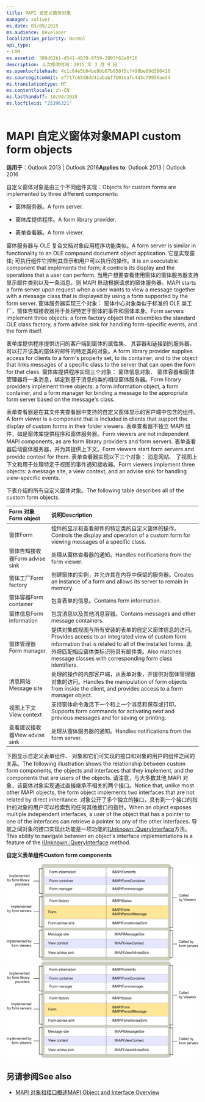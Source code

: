 ```yaml
---
title: MAPI 自定义窗体对象
manager: soliver
ms.date: 03/09/2015
ms.audience: Developer
localization_priority: Normal
api_type:
- COM
ms.assetid: 306d62b1-d541-4039-9759-3903f62e0f26
description: 上次修改时间：2015 年 3 月 9 日
ms.openlocfilehash: 4c1c04e5b04be9bb67b050f5cf498be89d380410
ms.sourcegitcommit: ef717c65d8dd41ababffb01eafc443c79950aed4
ms.translationtype: MT
ms.contentlocale: zh-CN
ms.lasthandoff: 10/04/2018
ms.locfileid: "25396321"
---
```

# <a name="mapi-custom-form-objects"></a><span data-ttu-id="a497c-103">MAPI 自定义窗体对象</span><span class="sxs-lookup"><span data-stu-id="a497c-103">MAPI custom form objects</span></span>
  
<span data-ttu-id="a497c-104">**适用于**：Outlook 2013 | Outlook 2016</span><span class="sxs-lookup"><span data-stu-id="a497c-104">**Applies to**: Outlook 2013 | Outlook 2016</span></span> 
  
<span data-ttu-id="a497c-105">自定义窗体对象是由三个不同组件实现：</span><span class="sxs-lookup"><span data-stu-id="a497c-105">Objects for custom forms are implemented by three different components:</span></span>
  
- <span data-ttu-id="a497c-106">窗体服务器。</span><span class="sxs-lookup"><span data-stu-id="a497c-106">A form server.</span></span>
    
- <span data-ttu-id="a497c-107">窗体库提供程序。</span><span class="sxs-lookup"><span data-stu-id="a497c-107">A form library provider.</span></span>
    
- <span data-ttu-id="a497c-108">表单查看器。</span><span class="sxs-lookup"><span data-stu-id="a497c-108">A form viewer.</span></span>
    
<span data-ttu-id="a497c-109">窗体服务器与 OLE 复合文档对象应用程序功能类似。</span><span class="sxs-lookup"><span data-stu-id="a497c-109">A form server is similar in functionality to an OLE compound document object application.</span></span> <span data-ttu-id="a497c-110">它是实现窗体; 可执行组件它控制其显示和用户可以执行的操作。</span><span class="sxs-lookup"><span data-stu-id="a497c-110">It is an executable component that implements the form; it controls its display and the operations that a user can perform.</span></span> <span data-ttu-id="a497c-111">当用户想要查看使用窗体的窗体服务器支持显示邮件类别以及一条消息，则 MAPI 启动根据请求的窗体服务器。</span><span class="sxs-lookup"><span data-stu-id="a497c-111">MAPI starts a form server upon request when a user wants to view a message together with a message class that is displayed by using a form supported by the form server.</span></span> <span data-ttu-id="a497c-112">窗体服务器实现三个对象： 窗体中心对象类似于标准的 OLE 类工厂，窗体告知接收器用于处理特定于窗体的事件和窗体本身。</span><span class="sxs-lookup"><span data-stu-id="a497c-112">Form servers implement three objects: a form factory object that resembles the standard OLE class factory, a form advise sink for handling form-specific events, and the form itself.</span></span> 
  
<span data-ttu-id="a497c-113">表单库提供程序提供访问的客户端到窗体的属性集、 其容器和链接到的服务器，可以打开该类的窗体的邮件的特定类的对象。</span><span class="sxs-lookup"><span data-stu-id="a497c-113">A form library provider supplies access for clients to a form's property set, to its container, and to the object that links messages of a specific class to the server that can open the form for that class.</span></span> <span data-ttu-id="a497c-114">窗体库提供程序实现三个对象： 窗体信息对象、 窗体容器和窗体管理器将一条消息，绑定到基于消息的类的相应窗体服务器。</span><span class="sxs-lookup"><span data-stu-id="a497c-114">Form library providers implement three objects: a form information object, a form container, and a form manager for binding a message to the appropriate form server based on the message's class.</span></span>
  
<span data-ttu-id="a497c-115">表单查看器是在其文件夹查看器中支持的自定义窗体显示的客户端中包含的组件。</span><span class="sxs-lookup"><span data-stu-id="a497c-115">A form viewer is a component that is included in clients that support the display of custom forms in their folder viewers.</span></span> <span data-ttu-id="a497c-116">表单查看器不独立 MAPI 组件，如是窗体库提供程序和窗体服务器。</span><span class="sxs-lookup"><span data-stu-id="a497c-116">Form viewers are not independent MAPI components, as are form library providers and form servers.</span></span> <span data-ttu-id="a497c-117">表单查看器启动窗体服务器，并为其提供上下文。</span><span class="sxs-lookup"><span data-stu-id="a497c-117">Form viewers start form servers and provide context for them.</span></span> <span data-ttu-id="a497c-118">表单查看器实现以下三个对象： 消息网站、 了视图上下文和用于处理特定于视图的事件通知接收器。</span><span class="sxs-lookup"><span data-stu-id="a497c-118">Form viewers implement three objects: a message site, a view context, and an advise sink for handling view-specific events.</span></span>
  
<span data-ttu-id="a497c-119">下表介绍的所有自定义窗体对象。</span><span class="sxs-lookup"><span data-stu-id="a497c-119">The following table describes all of the custom form objects.</span></span> 
  
|<span data-ttu-id="a497c-120">**Form 对象**</span><span class="sxs-lookup"><span data-stu-id="a497c-120">**Form object**</span></span>|<span data-ttu-id="a497c-121">**说明**</span><span class="sxs-lookup"><span data-stu-id="a497c-121">**Description**</span></span>|
|:-----|:-----|
|<span data-ttu-id="a497c-122">窗体</span><span class="sxs-lookup"><span data-stu-id="a497c-122">Form</span></span>  <br/> |<span data-ttu-id="a497c-123">控件的显示和查看邮件的特定类的自定义窗体的操作。</span><span class="sxs-lookup"><span data-stu-id="a497c-123">Controls the display and operation of a custom form for viewing messages of a specific class.</span></span>  <br/> |
|<span data-ttu-id="a497c-124">窗体告知接收器</span><span class="sxs-lookup"><span data-stu-id="a497c-124">Form advise sink</span></span>  <br/> |<span data-ttu-id="a497c-125">处理从窗体查看器的通知。</span><span class="sxs-lookup"><span data-stu-id="a497c-125">Handles notifications from the form viewer.</span></span>  <br/> |
|<span data-ttu-id="a497c-126">窗体工厂</span><span class="sxs-lookup"><span data-stu-id="a497c-126">Form factory</span></span>  <br/> |<span data-ttu-id="a497c-127">创建窗体的实例，并允许其在内存中保留的服务器。</span><span class="sxs-lookup"><span data-stu-id="a497c-127">Creates an instance of a form and allows its server to remain in memory.</span></span>  <br/> |
|<span data-ttu-id="a497c-128">窗体容器</span><span class="sxs-lookup"><span data-stu-id="a497c-128">Form container</span></span>  <br/> |<span data-ttu-id="a497c-129">包含表单的信息。</span><span class="sxs-lookup"><span data-stu-id="a497c-129">Contains form information.</span></span>  <br/> |
|<span data-ttu-id="a497c-130">窗体信息</span><span class="sxs-lookup"><span data-stu-id="a497c-130">Form information</span></span>  <br/> |<span data-ttu-id="a497c-131">包含消息以及其他消息容器。</span><span class="sxs-lookup"><span data-stu-id="a497c-131">Contains messages and other message containers.</span></span>  <br/> |
|<span data-ttu-id="a497c-132">窗体管理器</span><span class="sxs-lookup"><span data-stu-id="a497c-132">Form manager</span></span>  <br/> |<span data-ttu-id="a497c-133">提供对集成视图与所有安装的表单的自定义窗体信息的访问。</span><span class="sxs-lookup"><span data-stu-id="a497c-133">Provides access to an integrated view of custom form information that is related to all of the installed forms.</span></span> <span data-ttu-id="a497c-134">此外将匹配相应窗体类标识符具有邮件类。</span><span class="sxs-lookup"><span data-stu-id="a497c-134">Also matches message classes with corresponding form class identifiers.</span></span>  <br/> |
|<span data-ttu-id="a497c-135">消息网站</span><span class="sxs-lookup"><span data-stu-id="a497c-135">Message site</span></span>  <br/> |<span data-ttu-id="a497c-136">处理的操作的内部客户端，从表单对象，并提供对窗体管理器对象的访问。</span><span class="sxs-lookup"><span data-stu-id="a497c-136">Handles the manipulation of form objects from inside the client, and provides access to a form manager object.</span></span>  <br/> |
|<span data-ttu-id="a497c-137">视图上下文</span><span class="sxs-lookup"><span data-stu-id="a497c-137">View context</span></span>  <br/> |<span data-ttu-id="a497c-138">支持窗体命令激活下一个和上一个消息和保存或打印。</span><span class="sxs-lookup"><span data-stu-id="a497c-138">Supports form commands for activating next and previous messages and for saving or printing.</span></span>  <br/> |
|<span data-ttu-id="a497c-139">查看建议接收器</span><span class="sxs-lookup"><span data-stu-id="a497c-139">View advise sink</span></span>  <br/> |<span data-ttu-id="a497c-140">处理从窗体服务器的通知。</span><span class="sxs-lookup"><span data-stu-id="a497c-140">Handles notifications from the form server.</span></span>  <br/> |
   
<span data-ttu-id="a497c-141">下图显示自定义表单组件、 对象和它们可实现的接口和对象的用户的组件之间的关系。</span><span class="sxs-lookup"><span data-stu-id="a497c-141">The following illustration shows the relationship between custom form components, the objects and interfaces that they implement, and the components that are users of the objects.</span></span> <span data-ttu-id="a497c-142">请注意，与大多数其他 MAPI 对象，该窗体对象实现通过直接继承不相关的两个接口。</span><span class="sxs-lookup"><span data-stu-id="a497c-142">Notice that, unlike most other MAPI objects, the form object implements two interfaces that are not related by direct inheritance.</span></span> <span data-ttu-id="a497c-143">对象公开了多个独立的接口，具有到一个接口的指针的对象的用户可以检索到的任何其他接口的指针。</span><span class="sxs-lookup"><span data-stu-id="a497c-143">When an object exposes multiple independent interfaces, a user of the object that has a pointer to one of the interfaces can retrieve a pointer to any of the other interfaces.</span></span> <span data-ttu-id="a497c-144">导航之间对象的接口实现此功能是一项功能的[IUnknown::QueryInterface](https://msdn.microsoft.com/library/54d5ff80-18db-43f2-b636-f93ac053146d%28Office.15%29.aspx)方法。</span><span class="sxs-lookup"><span data-stu-id="a497c-144">This ability to navigate between an object's interface implementations is a feature of the [IUnknown::QueryInterface](https://msdn.microsoft.com/library/54d5ff80-18db-43f2-b636-f93ac053146d%28Office.15%29.aspx) method.</span></span> 
  
<span data-ttu-id="a497c-145">**自定义表单组件**</span><span class="sxs-lookup"><span data-stu-id="a497c-145">**Custom form components**</span></span>
  
<span data-ttu-id="a497c-146">![自定义表单组件](media/amapi_67.gif "自定义表单组件")</span><span class="sxs-lookup"><span data-stu-id="a497c-146">![Custom form components](media/amapi_67.gif "Custom form components")</span></span>
  
## <a name="see-also"></a><span data-ttu-id="a497c-147">另请参阅</span><span class="sxs-lookup"><span data-stu-id="a497c-147">See also</span></span>

- [<span data-ttu-id="a497c-148">MAPI 对象和接口概述</span><span class="sxs-lookup"><span data-stu-id="a497c-148">MAPI Object and Interface Overview</span></span>](mapi-object-and-interface-overview.md)


